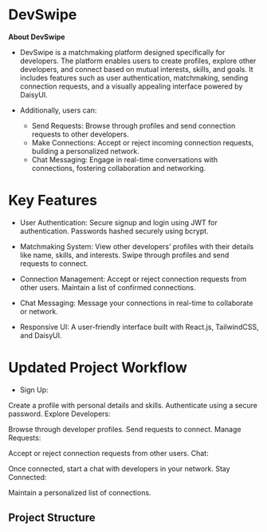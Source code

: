 # DevSwipe

**About DevSwipe**

- DevSwipe is a matchmaking platform designed specifically for developers. The platform enables users to create profiles, explore other developers, and connect based on mutual interests, skills, and goals. It includes features such as user authentication, matchmaking, sending connection requests, and a visually appealing interface powered by DaisyUI.

- Additionally, users can:
    - Send Requests: Browse through profiles and send connection requests to other developers.
    - Make Connections: Accept or reject incoming connection requests, building a personalized network.
    - Chat Messaging: Engage in real-time conversations with connections, fostering collaboration and networking.


# Key Features
- User Authentication:
    Secure signup and login using JWT for authentication.
    Passwords hashed securely using bcrypt.

- Matchmaking System:
    View other developers’ profiles with their details like name, skills, and interests.
    Swipe through profiles and send requests to connect.

- Connection Management:
    Accept or reject connection requests from other users.
    Maintain a list of confirmed connections.

- Chat Messaging:
    Message your connections in real-time to collaborate or network.

- Responsive UI:
    A user-friendly interface built with React.js, TailwindCSS, and DaisyUI.

# Updated Project Workflow
- Sign Up:

Create a profile with personal details and skills.
Authenticate using a secure password.
Explore Developers:

Browse through developer profiles.
Send requests to connect.
Manage Requests:

Accept or reject connection requests from other users.
Chat:

Once connected, start a chat with developers in your network.
Stay Connected:

Maintain a personalized list of connections.

## **Project Structure**

